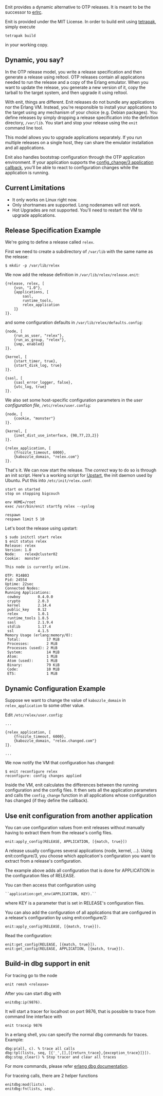 Enit provides a dynamic alternative to OTP releases.
It is meant to be the successor to [erlrc](http://code.google.com/p/erlrc/).

Enit is provided under the MIT License.
In order to build enit using [tetrapak](https://github.com/fjl/tetrapak), simply execute

	tetrapak build

in your working copy.

Dynamic, you say?
-----------------

In the OTP release model, you write a release specification
and then generate a release using reltool. OTP releases contain
all applications needed to run the release and a copy of the Erlang
emulator. When you want to update the release, you generate a new
version of it, copy the tarball to the target system, and then upgrade
it using reltool.

With enit, things are different. Enit releases do not bundle any
applications nor the Erlang VM. Instead, you're responsible to
install your applications to the target using any mechanism of
your choice (e.g. Debian packages). You define releases by simply
dropping a release specification into the definition directory,
`/var/lib`. You start and stop your release using the `enit`
command line tool.

This model allows you to upgrade applications separately.
If you run multiple releases on a single host, they can share
the emulator installation and all applications.

Enit also handles bootstrap configuration through the OTP application
environment. If your application supports the
[config_change/3 application callback](http://www.erlang.org/doc/apps/kernel/application.html#Module:config_change-3),
you'll be able to react to configuration changes while the application is running.

Current Limitations
-------------------

* It only works on Linux right now.
* Only shortnames are supported. Long nodenames will not work.
* Hot Upgrades are not supported. You'll need to
  restart the VM to upgrade applications.

Release Specification Example
-----------------------------

We're going to define a release called `relex`.

First we need to create a subdirectory of `/var/lib` with
the same name as the release:

	$ mkdir -p /var/lib/relex

We now add the release definition in `/var/lib/relex/release.enit`:

	{release, relex, [
		{vsn, "1.0"},
		{applications, [
			sasl,
			runtime_tools,
			relex_application
		]}
	]}.

and some configuration defaults in `/var/lib/relex/defaults.config`:

	{node, [
		{run_as_user, "relex"},
		{run_as_group, "relex"},
		{smp, enabled}
	]}.

	{kernel, [
		{start_timer, true},
		{start_disk_log, true}
	]}.

	{sasl, [
		{sasl_error_logger, false},
		{utc_log, true}
	]}.

We also set some host-specific configuration
parameters in the *user configuration file*, `/etc/relex/user.config`:

	{node, [
		{cookie, "monster"}
	]}.

	{kernel, [
		{inet_dist_use_interface, {98,77,23,2}}
	]}.

	{relex_application, [
		{frozzle_timeout, 6000},
		{kabozzle_domain, "relex.com"}
	]}.

That's it. We can now start the release. The *correct* way to do so
is through an init script. Here's a working script for
[Upstart](http://upstart.ubuntu.com), the init daemon used
by Ubuntu. Put this into `/etc/init/relex.conf`:

	start on started
	stop on stopping bigcouch

	env HOME=/root
	exec /usr/bin/enit startfg relex --syslog

	respawn
	respawn limit 5 10

Let's boot the release using upstart:

	$ sudo initctl start relex
	$ enit status relex
	Release: relex
	Version: 1.0
	Node:    relex@cluster02
	Cookie:  monster

	This node is currently online.

	OTP: R14B03
	Pid: 24554
	Uptime: 22sec
	Connected Nodes:
	Running Applications:
	 cowboy        0.4.0.0
	 crypto        2.0.3
	 kernel        2.14.4
	 public_key    0.12
	 relex         1.0.1
	 runtime_tools 1.8.5
	 sasl          2.1.9.4
	 stdlib        1.17.4
	 ssl           4.1.5
	Memory Usage (erlang:memory/0):
	 Total:            17 MiB
	 Processes:        2 MiB
	 Processes (used): 2 MiB
	 System:           14 MiB
	 Atom:             1 MiB
	 Atom (used):      1 MiB
	 Binary:           79 KiB
	 Code:             10 MiB
	 ETS:              1 MiB

Dynamic Configuration Example
-----------------------------

Suppose we want to change the value of `kabozzle_domain` in
`relex_application` to some other value.

Edit `/etc/relex/user.config`:

	...

	{relex_application, [
		{frozzle_timeout, 6000},
		{kabozzle_domain, "relex.changed.com"}
	]}.

	...

We now notify the VM that configuration has changed:

	$ enit reconfigure relex
	reconfigure: config changes applied

Inside the VM, enit calculates the differences between the running
configuration and the config files. It then sets all the application
parameters and calls the `config_change` function in all applications
whose configuration has changed (if they define the callback).

Use enit configuration from another application
---------------------------------------------------

You can use configuration values from enit releases without manually having to extract them from the release's config files.

    enit:apply_config(RELEASE, APPLICATION, [{match, true}])

A release usually configures several applications (node, kernel, ...).
Using enit:configure/3, you choose which application's configuration you want to extract from a release's configuration.

The example above adds all configuration that is done for APPLICATION in the configuration files of RELEASE.

You can then access that configuration using

    ``application:get_env(APPLICATION, KEY).``

where KEY is a parameter that is set in RELEASE's configuration files.

You can also add the configuration of all applications that are configured in a release's configuration by using enit:configure/2:

    enit:apply_config(RELEASE, [{match, true}]).

Read the configuration:

    enit:get_config(RELEASE, [{match, true}]).
    enit:get_config(RELEASE, APPLICATION, [{match, true}]).

Build-in dbg support in enit
------------------------------

For tracing go to the node

    enit remsh <release>

After you can start dbg with

    enitdbg:ip(9876).

It will start a tracer for localhost on port 9876, that is possible to trace from command line interface with

    enit traceip 9876

In a erlang shell, you can specify the normal dbg commands for traces. Example:

    dbg:p(all, c). % trace all calls
    dbg:tpl(lists, seq, [{'_',[],[{return_trace},{exception_trace}]}]).
    dbg:stop_clear() % Stop tracer and clear all traces

For more commands, please refer [erlang dbg documentation](http://erlang.org/doc/man/dbg.html).

For traceing calls, there are 2 helper functions

    enitdbg:mod(lists).
    enitdbg:fn(lists, seq).
